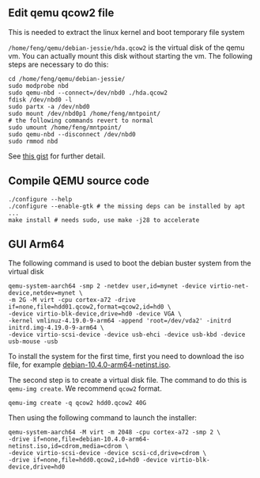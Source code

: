## Edit qemu qcow2 file
This is needed to extract the linux kernel and boot temporary file system

`/home/feng/qemu/debian-jessie/hda.qcow2` is the virtual disk of the qemu vm. You can actually mount this disk without
starting the vm. The following steps are necessary to do this:
```shell
cd /home/feng/qemu/debian-jessie/
sudo modprobe nbd
sudo qemu-nbd --connect=/dev/nbd0 ./hda.qcow2
fdisk /dev/nbd0 -l
sudo partx -a /dev/nbd0
sudo mount /dev/nbd0p1 /home/feng/mntpoint/
# the following commands revert to normal
sudo umount /home/feng/mntpoint/
sudo qemu-nbd --disconnect /dev/nbd0
sudo rmmod nbd
```
See [this gist](https://gist.github.com/shamil/62935d9b456a6f9877b5) for further detail.

## Compile QEMU source code
```
./configure --help
./configure --enable-gtk # the missing deps can be installed by apt ...
make install # needs sudo, use make -j28 to accelerate
```

## GUI Arm64
The following command is used to boot the debian buster system from the virtual disk
```
qemu-system-aarch64 -smp 2 -netdev user,id=mynet -device virtio-net-device,netdev=mynet \
-m 2G -M virt -cpu cortex-a72 -drive if=none,file=hdd01.qcow2,format=qcow2,id=hd0 \
-device virtio-blk-device,drive=hd0 -device VGA \
-kernel vmlinuz-4.19.0-9-arm64 -append 'root=/dev/vda2' -initrd initrd.img-4.19.0-9-arm64 \
-device virtio-scsi-device -device usb-ehci -device usb-kbd -device usb-mouse -usb
```
To install the system for the first time, first you need to download the iso file, for example
[debian-10.4.0-arm64-netinst.iso](https://mirrors.tuna.tsinghua.edu.cn/debian-cd/10.4.0/arm64/iso-cd/debian-10.4.0-arm64-netinst.iso).

The second step is to create a virtual disk file. The command to do this is `qemu-img create`. We recommend `qcow2` format.
```
qemu-img create -q qcow2 hdd0.qcow2 40G
```
Then using the following command to launch the installer:
```
qemu-system-aarch64 -M virt -m 2048 -cpu cortex-a72 -smp 2 \
-drive if=none,file=debian-10.4.0-arm64-netinst.iso,id=cdrom,media=cdrom \
-device virtio-scsi-device -device scsi-cd,drive=cdrom \
-drive if=none,file=hdd0.qcow2,id=hd0 -device virtio-blk-device,drive=hd0
```
